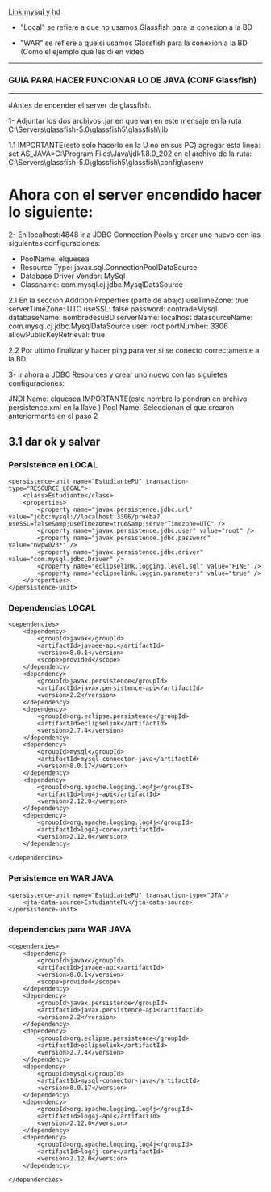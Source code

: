 [Link mysql y hd](https://ufgedu-my.sharepoint.com/personal/ia_angieespinoza_ufg_edu_sv/_layouts/15/onedrive.aspx?login_hint=ia%2Eangieespinoza%40ufg%2Eedu%2Esv&sw=auth&isAscending=false&id=%2Fpersonal%2Fia%5Fangieespinoza%5Fufg%5Fedu%5Fsv%2FDocuments%2Fciclo01%2D024%2FFrameworks%2FUnidad3&sortField=Modified&view=0)


-  "Local" se refiere a que no usamos Glassfish para la conexion a la BD

-  "WAR" se refiere a que si usamos Glassfish para la conexion a la BD (Como el ejemplo que les di en video
---

### GUIA PARA HACER FUNCIONAR LO DE JAVA (CONF Glassfish) 
-------
#Antes de encender el server de glassfish.

1- Adjuntar los dos archivos .jar en que van en este mensaje en la ruta 
C:\Servers\glassfish-5.0\glassfish5\glassfish\lib

1.1 IMPORTANTE(esto solo hacerlo en la U no en sus PC) 
agregar esta linea: set AS_JAVA=C:\Program Files\Java\jdk1.8.0_202 en el archivo de la ruta: 
C:\Servers\glassfish-5.0\glassfish5\glassfish\config\asenv


# Ahora con el server encendido hacer lo siguiente:

2- En localhost:4848 ir a JDBC Connection Pools y crear uno nuevo con las siguientes configuraciones: 

 - PoolName: elquesea
 - Resource Type: javax.sql.ConnectionPoolDataSource
- Database Driver Vendor: MySql
- Classname: com.mysql.cj.jdbc.MysqlDataSource

2.1 En la seccion Addition Properties (parte de abajo)
useTimeZone: true
serverTimeZone: UTC
useSSL: false
password: contradeMysql
databaseName: nombredesuBD
serverName: localhost
datasourceName: com.mysql.cj.jdbc.MysqlDataSource
user: root
portNumber: 3306
allowPublicKeyRetrieval: true

2.2 Por ultimo finalizar y hacer ping para ver si se conecto correctamente a la BD.

3- ir ahora a JDBC Resources y crear uno nuevo con las siguietes configuraciones: 

JNDI Name: elquesea IMPORTANTE(este nombre lo pondran en archivo persistence.xml en la llave <jta-data-source>)
Pool Name: Seleccionan el que crearon anteriormente en el paso 2

3.1 dar ok y salvar 
-------

### Persistence en LOCAL
<?xml version="1.0" encoding="UTF-8"?>
<persistence xmlns="http://xmlns.jcp.org/xml/ns/persistence"
             xmlns:xsi="http://www.w3.org/2001/XMLSchema-instance"
             xsi:schemaLocation="http://xmlns.jcp.org/xml/ns/persistence
                                 http://xmlns.jcp.org/xml/ns/persistence/persistence_2_2.xsd"
             version="2.2" >

    <persistence-unit name="EstudiantePU" transaction-type="RESOURCE_LOCAL">
        <class>Estudiante</class>
        <properties>
            <property name="javax.persistence.jdbc.url" value="jdbc:mysql://localhost:3306/prueba?useSSL=false&amp;useTimezone=true&amp;serverTimezone=UTC" />
            <property name="javax.persistence.jdbc.user" value="root" />
            <property name="javax.persistence.jdbc.password" value="nwpw023*" />
            <property name="javax.persistence.jdbc.driver" value="com.mysql.jdbc.Driver" />
            <property name="eclipselink.logging.level.sql" value="FINE" />
            <property name="eclipselink.loggin.parameters" value="true" />
        </properties>
    </persistence-unit>
</persistence>


### Dependencias LOCAL 

    <dependencies>
        <dependency>
            <groupId>javax</groupId>
            <artifactId>javaee-api</artifactId>
            <version>8.0.1</version>
            <scope>provided</scope>
        </dependency>
        <dependency>
            <groupId>javax.persistence</groupId>
            <artifactId>javax.persistence-api</artifactId>
            <version>2.2</version>
        </dependency>
        <dependency>
            <groupId>org.eclipse.persistence</groupId>
            <artifactId>eclipselink</artifactId>
            <version>2.7.4</version>
        </dependency>
        <dependency>
            <groupId>mysql</groupId>
            <artifactId>mysql-connector-java</artifactId>
            <version>8.0.17</version>
        </dependency>
        <dependency>
            <groupId>org.apache.logging.log4j</groupId>
            <artifactId>log4j-api</artifactId>
            <version>2.12.0</version>
        </dependency>
        <dependency>
            <groupId>org.apache.logging.log4j</groupId>
            <artifactId>log4j-core</artifactId>
            <version>2.12.0</version>
        </dependency>

    </dependencies>


### Persistence en WAR JAVA

<?xml version="1.0" encoding="UTF-8"?>
<persistence xmlns="http://xmlns.jcp.org/xml/ns/persistence"
             xmlns:xsi="http://www.w3.org/2001/XMLSchema-instance"
             xsi:schemaLocation="http://xmlns.jcp.org/xml/ns/persistence
                                 http://xmlns.jcp.org/xml/ns/persistence/persistence_2_2.xsd"
             version="2.2" >

    <persistence-unit name="EstudiantePU" transaction-type="JTA">
        <jta-data-source>EstudiantePU</jta-data-source>
    </persistence-unit>

</persistence>

### dependencias para WAR JAVA

    <dependencies>
        <dependency>
            <groupId>javax</groupId>
            <artifactId>javaee-api</artifactId>
            <version>8.0.1</version>
            <scope>provided</scope>
        </dependency>
        <dependency>
            <groupId>javax.persistence</groupId>
            <artifactId>javax.persistence-api</artifactId>
            <version>2.2</version>
        </dependency>
        <dependency>
            <groupId>org.eclipse.persistence</groupId>
            <artifactId>eclipselink</artifactId>
            <version>2.7.4</version>
        </dependency>
        <dependency>
            <groupId>mysql</groupId>
            <artifactId>mysql-connector-java</artifactId>
            <version>8.0.17</version>
        </dependency>
        <dependency>
            <groupId>org.apache.logging.log4j</groupId>
            <artifactId>log4j-api</artifactId>
            <version>2.12.0</version>
        </dependency>
        <dependency>
            <groupId>org.apache.logging.log4j</groupId>
            <artifactId>log4j-core</artifactId>
            <version>2.12.0</version>
        </dependency>

    </dependencies>
